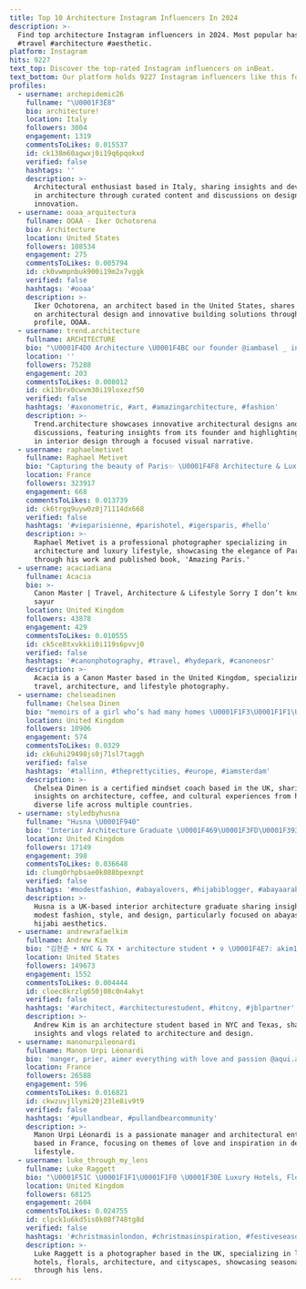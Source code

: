 ```yaml
---
title: Top 10 Architecture Instagram Influencers In 2024
description: >-
  Find top architecture Instagram influencers in 2024. Most popular hashtags:
  #travel #architecture #aesthetic.
platform: Instagram
hits: 9227
text_top: Discover the top-rated Instagram influencers on inBeat.
text_bottom: Our platform holds 9227 Instagram influencers like this for you to pitch.
profiles:
  - username: archepidemic26
    fullname: "\U0001F3E8"
    bio: architecture!
    location: Italy
    followers: 3004
    engagement: 1319
    commentsToLikes: 0.015537
    id: ck138m60agwxj0i19q6pqokxd
    verified: false
    hashtags: ''
    description: >-
      Architectural enthusiast based in Italy, sharing insights and developments
      in architecture through curated content and discussions on design and
      innovation.
  - username: ooaa_arquitectura
    fullname: OOAA - Iker Ochotorena
    bio: Architecture
    location: United States
    followers: 108534
    engagement: 275
    commentsToLikes: 0.005794
    id: ck0vwmpnbuk900i19m2x7vggk
    verified: false
    hashtags: '#ooaa'
    description: >-
      Iker Ochotorena, an architect based in the United States, shares insights
      on architectural design and innovative building solutions through his
      profile, OOAA.
  - username: trend.architecture
    fullname: ARCHITECTURE
    bio: "\U0001F4D0 Architecture \U0001F4BC our founder @iambasel _ interior account @trend.interiordesign _ For Promo or Business DM us or \U0001F447\U0001F3FB \U0001F4E9 arch.basel994@gmail.com"
    location: ''
    followers: 75288
    engagement: 203
    commentsToLikes: 0.008012
    id: ck13brx0cwvm30i19loxezf50
    verified: false
    hashtags: '#axonometric, #art, #amazingarchitecture, #fashion'
    description: >-
      Trend.architecture showcases innovative architectural designs and
      discussions, featuring insights from its founder and highlighting trends
      in interior design through a focused visual narrative.
  - username: raphaelmetivet
    fullname: Raphael Metivet
    bio: "Capturing the beauty of Paris✨ \U0001F4F8 Architecture & Luxury lifestyle photographer \U0001F4DA Discover my book ‘Amazing Paris’ ⬇️"
    location: France
    followers: 323917
    engagement: 668
    commentsToLikes: 0.013739
    id: ck6trgq9uyw0z0j71114dx668
    verified: false
    hashtags: '#vieparisienne, #parishotel, #igersparis, #hello'
    description: >-
      Raphael Metivet is a professional photographer specializing in
      architecture and luxury lifestyle, showcasing the elegance of Paris
      through his work and published book, 'Amazing Paris.'
  - username: acaciadiana
    fullname: Acacia
    bio: >-
      Canon Master | Travel, Architecture & Lifestyle Sorry I don’t know nama
      sayur
    location: United Kingdom
    followers: 43878
    engagement: 429
    commentsToLikes: 0.010555
    id: ck5ce8txvkkii0i119s6pvvj0
    verified: false
    hashtags: '#canonphotography, #travel, #hydepark, #canoneosr'
    description: >-
      Acacia is a Canon Master based in the United Kingdom, specializing in
      travel, architecture, and lifestyle photography.
  - username: chelseadinen
    fullname: Chelsea Dinen
    bio: "memoirs of a girl who’s had many homes \U0001F1F3\U0001F1F1\U0001F1EC\U0001F1E7\U0001F1E9\U0001F1EA\U0001F1FA\U0001F1F8 ▸ amsterdam ▸ certified mindset coach ▸ adventures in architecture, coffee and culture"
    location: United Kingdom
    followers: 10906
    engagement: 574
    commentsToLikes: 0.0329
    id: ck6uhi29498js0j71sl7taggh
    verified: false
    hashtags: '#tallinn, #theprettycities, #europe, #iamsterdam'
    description: >-
      Chelsea Dinen is a certified mindset coach based in the UK, sharing
      insights on architecture, coffee, and cultural experiences from her
      diverse life across multiple countries.
  - username: styledbyhusna
    fullname: "Husna \U0001F940"
    bio: "Interior Architecture Graduate \U0001F469\U0001F3FD‍\U0001F393 London 24 \U0001F1E7\U0001F1E9 Tiktok: @styledbyhusna DM/ email for enquiries/ promotions"
    location: United Kingdom
    followers: 17149
    engagement: 398
    commentsToLikes: 0.036648
    id: clumg0rhpbsae0k088bpexnpt
    verified: false
    hashtags: '#modestfashion, #abayalovers, #hijabiblogger, #abayaarab'
    description: >-
      Husna is a UK-based interior architecture graduate sharing insights on
      modest fashion, style, and design, particularly focused on abayas and
      hijabi aesthetics.
  - username: andrewrafaelkim
    fullname: Andrew Kim
    bio: "김현준 • NYC & TX • architecture student • ✞ \U0001F4E7: akim108@gmail.com new arch vlog out now ⬇️"
    location: United States
    followers: 149673
    engagement: 1552
    commentsToLikes: 0.004444
    id: cloec8krzlg650j08c0n4akyt
    verified: false
    hashtags: '#architect, #architecturestudent, #hitcny, #jblpartner'
    description: >-
      Andrew Kim is an architecture student based in NYC and Texas, sharing
      insights and vlogs related to architecture and design.
  - username: manonurpileonardi
    fullname: Manon Urpi Léonardi
    bio: 'manger, prier, aimer everything with love and passion @aqui.architecture'
    location: France
    followers: 26588
    engagement: 596
    commentsToLikes: 0.016821
    id: ckwzuvjllymi20j23le8iv9t9
    verified: false
    hashtags: '#pullandbear, #pullandbearcommunity'
    description: >-
      Manon Urpi Léonardi is a passionate manager and architectural enthusiast
      based in France, focusing on themes of love and inspiration in design and
      lifestyle.
  - username: luke_through_my_lens
    fullname: Luke Raggett
    bio: "\U0001F51C \U0001F1F1\U0001F1F0 \U0001F30E Luxury Hotels, Florals and Architecture, Cityscapes and Photographer of Seasonal Beauty \U0001F4E7 PR and Press Enquires: lando_ldn@icloud.com"
    location: United Kingdom
    followers: 68125
    engagement: 2604
    commentsToLikes: 0.024755
    id: clpck1u6kd5is0k08f748tg8d
    verified: false
    hashtags: '#christmasinlondon, #christmasinspiration, #festiveseason, #christmastime'
    description: >-
      Luke Raggett is a photographer based in the UK, specializing in luxury
      hotels, florals, architecture, and cityscapes, showcasing seasonal beauty
      through his lens.
---
```


